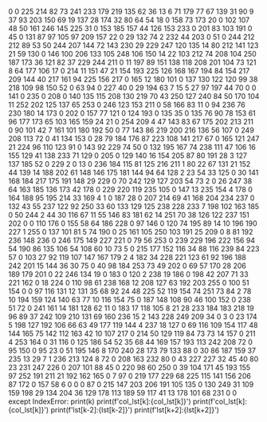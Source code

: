 0 0 225 214 82 73 241 233 179 219 135 62 36 13 6 71 179 77 67 139 31 90 9 37 93 203 150 69 19 137 28 174 32 80 64 54 18 0 158 73 173 20 0 102 107 48 50 161 246 145 225 31 0 153 185 157 44 126 153 233 0 201 83 103 191 0 45 0 131 87 97 105 97 209 157 22 0 29 132 74 2 232 44 203 0 51 0 244 212 212 89 53 50 244 207 144 72 143 230 29 229 247 120 135 14 80 212 141 123 21 59 130 0 146 100 206 133 105 248 106 150 14 22 103 212 74 208 104 250 187 173 36 121 82 37 229 244 211 0 11 197 89 151 138 118 208 201 104 73 121 8 64 177 106 17 0 214 11 151 47 21 154 193 225 126 168 167 194 84 154 217 209 144 40 217 161 94 225 156 217 0 165 12 180 101 0 137 130 122 120 99 38 218 109 98 150 52 0 63 94 0 227 40 0 29 194 63 7 15 5 27 97 197 44 70 0 0 141 0 235 0 208 0 140 135 115 208 130 219 70 43 250 127 240 84 50 170 104 11 252 202 125 137 65 253 0 246 123 153 211 0 58 166 83 11 0 94 236 76 230 180 14 173 0 202 0 157 77 121 0 124 193 0 135 35 0 135 76 90 78 153 61 96 177 173 65 103 165 159 24 21 0 254 209 4 47 143 83 67 175 202 213 211 0 90 101 42 7 161 101 180 192 50 0 77 143 86 219 200 216 136 56 107 0 249 208 113 72 0 41 134 153 0 28 79 184 176 87 223 108 141 217 67 0 165 121 247 21 224 96 110 123 91 0 143 92 229 74 50 0 132 195 167 74 238 111 47 106 16 155 129 41 138 233 71 129 0 205 0 129 140 16 154 205 87 80 191 28 3 127 137 185 52 0 229 2 0 13 0 236 184 115 81 125 216 211 1 80 22 67 131 21 152 44 139 14 188 202 61 148 146 175 181 144 94 64 128 2 23 54 33 125 0 30 141 168 184 217 175 191 148 29 229 0 70 242 129 127 203 54 73 2 0 26 247 38 64 163 185 136 173 42 178 0 229 220 119 235 105 0 147 13 235 154 4 178 0 164 188 95 195 214 33 169 4 1 0 187 28 0 207 214 69 41 168 204 234 237 0 132 43 55 237 122 92 250 33 60 133 129 125 238 228 233 7 198 102 163 185 0 50 244 2 44 30 116 67 11 55 146 83 181 62 14 251 70 38 126 122 237 151 202 0 0 110 176 0 155 58 64 186 228 0 97 146 0 120 74 195 89 14 10 196 190 227 1 255 0 137 101 81 5 74 190 0 25 161 105 250 103 191 25 209 0 8 81 192 236 148 236 0 246 175 149 227 221 0 79 56 253 0 239 229 196 222 156 94 54 190 86 135 106 54 108 60 10 73 5 0 215 177 152 116 34 88 116 239 84 223 57 0 103 27 92 119 107 147 167 179 2 4 182 34 228 221 123 61 92 196 188 242 201 15 144 36 30 75 0 40 98 184 253 73 49 202 0 69 57 170 28 206 189 179 201 0 22 246 134 19 0 183 0 120 2 238 19 186 0 198 42 207 71 33 221 162 0 18 224 0 110 98 61 238 168 12 208 127 63 192 203 255 0 100 51 154 0 0 97 116 131 12 131 35 68 92 24 48 225 52 119 154 74 251 73 84 2 78 10 194 159 124 140 63 77 10 116 154 75 0 187 148 108 90 46 100 152 0 238 51 72 0 241 161 14 181 128 62 11 0 183 17 118 105 8 21 28 233 184 183 218 19 96 89 37 242 109 210 131 69 160 236 15 2 143 228 249 209 34 0 3 0 23 174 5 198 127 192 106 66 63 49 177 119 144 4 237 18 127 0 69 116 109 154 117 48 144 165 75 142 112 163 42 10 107 217 0 214 50 129 119 84 73 73 14 157 0 211 4 253 164 0 31 116 0 125 186 54 52 35 68 44 169 157 193 113 242 208 72 0 95 150 0 95 23 0 51 195 146 8 170 240 28 173 79 133 88 0 30 86 187 159 37 235 13 29 7 1 236 213 124 8 72 0 208 163 232 80 0 43 227 227 32 45 40 80 23 231 247 226 0 207 101 88 45 0 220 98 60 250 0 39 104 171 45 193 155 97 252 191 211 21 192 162 165 0 7 97 0 219 177 229 68 225 115 141 156 206 87 172 0 157 58 6 0 0 0 87 0 215 147 203 206 191 105 135 0 130 249 31 109 159 198 29 134 204 36 129 178 113 189 59 117 41 13 178 101 68 231 0 0
            except IndexError:
                print(k)
                print(f'col_lst[k]:{col_lst[k]}')
                print(f'col_lst[k]:{col_lst[k]}')
                print(f'lst[k-2]:{lst[k-2]}')
                print(f'lst[k+2]:{lst[k+2]}')
